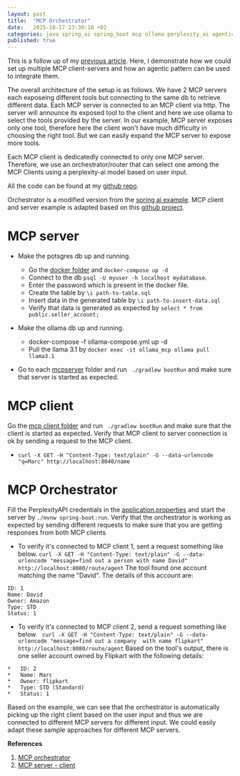 ```yaml
---
layout: post
title:  "MCP Orchestrator"
date:   2025-10-17 23:30:10 +02
categories: java spring_ai spring_boot mcp ollama perplexity_ai agentic_patterns
published: true
---
```

This is a follow up of my [previous article](https://deleserna.github.io/java/spring_ai/perplexity_ai/mcp/mcp_server/mcp_inspector/2025/08/15/spring_ai_perplexity_MCP.html). Here, I demonstrate how we could set up multiple MCP client-servers and how an agentic pattern can be used to integrate them.

The overall architecture of the setup is as follows. We have 2 MCP servers each exposeing different tools but connecting to the same db to retrieve different data. Each MCP server is connected to an MCP client via http. The server will announce its exposed tool to the client and here we use ollama to select the tools provided by the server. In our example, MCP server exposes only one tool, therefore here the client won't have much difficulty in choosing the right tool. But we can easily expand the MCP server to expose more tools.

Each MCP client is dedicatedly connected to only one MCP server. Therefore, we use an orchestrator/router that can select one among the MCP Clients using a perplexity-ai model based on user input.

All the code can be found at my [github repo](https://github.com/deleSerna/ai-ex/tree/main/java/springAI/mcporchestrator).

Orchestrator is a modified version from the [spring ai example](https://github.com/spring-projects/spring-ai-examples/tree/main/agentic-patterns/routing-workflow).
MCP client and server example is adapted based on this [github project](https://github.com/kuldeepsingh99/mcp-server-with-spring-ai/blob/main/README.md).

# MCP server

- Make the potsgres db up and running.
   - Go the [docker folder](https://github.com/deleSerna/ai-ex/tree/main/java/springAI/mcporchestrator/mcp-client-server/docker) and `docker-compose up -d`
   - Connect to the db `psql -U myuser -h localhost mydatabase`.
   - Enter the password which is present in the docker file.
   - Create the table by `\i path-to-table.sql`
   - Insert data in the generated table by `\i path-to-insert-data.sql`
   - Verify that data is generated as expected by `select * from public.seller_account;`

- Make the ollama db up and running.
   - docker-compose -f ollama-compose.yml up -d
   - Pull the  llama 3.1 by `docker exec -it ollama_mcp ollama pull llama3.1`

- Go to each [mcpserver](https://github.com/deleSerna/ai-ex/tree/main/java/springAI/mcporchestrator/mcp-client-server/mcp-server) folder and run ` ./gradlew bootRun` and make sure that server is started as expected.

# MCP client
Go the [mcp client folder](https://github.com/deleSerna/ai-ex/tree/main/java/springAI/mcporchestrator/mcp-client-server/mcp-client) and run ` ./gradlew bootRun` and make sure that the client is started as expected. Verify that MCP client to server connection is ok by sending a request to the MCP client. 
  - `curl -X GET -H "Content-Type: text/plain" -G --data-urlencode "q=Marc" http://localhost:8040/name`

# MCP Orchestrator

Fill the PerplexityAPI credentials in the  [application.properties](https://github.com/deleSerna/ai-ex/blob/main/java/springAI/mcporchestrator/routing-workflow/src/main/resources/application.properties#L5) and start the server by `./mvnw spring-boot:run`. Verify that the orchestrator is working as expected by sending different requests to make sure that you are getting responses from both MCP clients
 - To verify it's connected to MCP client 1, sent a request something like below.
  `curl -X GET -H "Content-Type: text/plain" -G --data-urlencode "message=find out a person with name David" http://localhost:8080/route/agent`
The tool found one account matching the name "David". The details of this account are:
```
ID: 1
Name: David
Owner: Amazon
Type: STD
Status: 1
```
 - To verify it's connected to MCP client 2, send a request something like below.
` curl -X GET -H "Content-Type: text/plain" -G --data-urlencode "message=find out a company  with name flipkart" http://localhost:8080/route/agent`
Based on the tool's output, there is one seller account owned by Flipkart with the following details:
```
*   ID: 2
*   Name: Marc
*   Owner: flipkart
*   Type: STD (Standard)
*   Status: 1                                                            
```

Based on the example, we can see that the orchestrator is automatically picking up the right client based on the user input and thus we are connected to different MCP servers for different input.
We could easily adapt these sample approaches for different MCP servers.


**References**
1. [MCP orchestrator](https://github.com/spring-projects/spring-ai-examples/tree/main/agentic-patterns/routing-workflow)
2. [MCP server - client](https://github.com/kuldeepsingh99/mcp-server-with-spring-ai/blob/main/README.md)